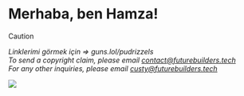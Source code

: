 # Merhaba, ben Hamza!

> [!CAUTION]
> *Linklerimi görmek için => guns.lol/pudrizzels*\
> *To send a copyright claim, please email contact@futurebuilders.tech*\
> *For any other inquiries, please email custy@futurebuilders.tech*


<img src="https://komarev.com/ghpvc/?username=pudrizzel"><br/>
